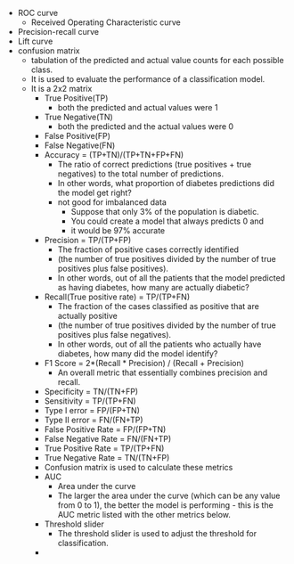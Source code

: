 - ROC curve
  - Received Operating Characteristic curve
- Precision-recall curve
- Lift curve
- confusion matrix
  - tabulation of the predicted and actual value counts for each possible class. 
  - It is used to evaluate the performance of a classification model.
  - It is a 2x2 matrix
    - True Positive(TP)
      - both the predicted and actual values were 1
    - True Negative(TN)
      - both the predicted and the actual values were 0
    - False Positive(FP)
    - False Negative(FN)
    - Accuracy = (TP+TN)/(TP+TN+FP+FN)
      - The ratio of correct predictions (true positives + true negatives) to the total number of predictions. 
      - In other words, what proportion of diabetes predictions did the model get right?
      - not good for imbalanced data
        - Suppose that only 3% of the population is diabetic. 
        - You could create a model that always predicts 0 and 
        - it would be 97% accurate
    - Precision = TP/(TP+FP)
      -  The fraction of positive cases correctly identified 
      - (the number of true positives divided by the number of true positives plus false positives).
      - In other words, out of all the patients that the model predicted as having diabetes, how many are actually diabetic?
    - Recall(True positive rate) = TP/(TP+FN)
      - The fraction of the cases classified as positive that are actually positive 
      - (the number of true positives divided by the number of true positives plus false negatives). 
      - In other words, out of all the patients who actually have diabetes, how many did the model identify?
    - F1 Score = 2*(Recall * Precision) / (Recall + Precision)
      - An overall metric that essentially combines precision and recall.
    - Specificity = TN/(TN+FP)
    - Sensitivity = TP/(TP+FN)
    - Type I error = FP/(FP+TN)
    - Type II error = FN/(FN+TP)
    - False Positive Rate = FP/(FP+TN)
    - False Negative Rate = FN/(FN+TP)
    - True Positive Rate = TP/(TP+FN)
    - True Negative Rate = TN/(TN+FP)
    - Confusion matrix is used to calculate these metrics
    - AUC
      - Area under the curve
      - The larger the area under the curve (which can be any value from 0 to 1), the better the model is performing - this is the AUC metric listed with the other metrics below.
    - Threshold slider
      - The threshold slider is used to adjust the threshold for classification.
    - 